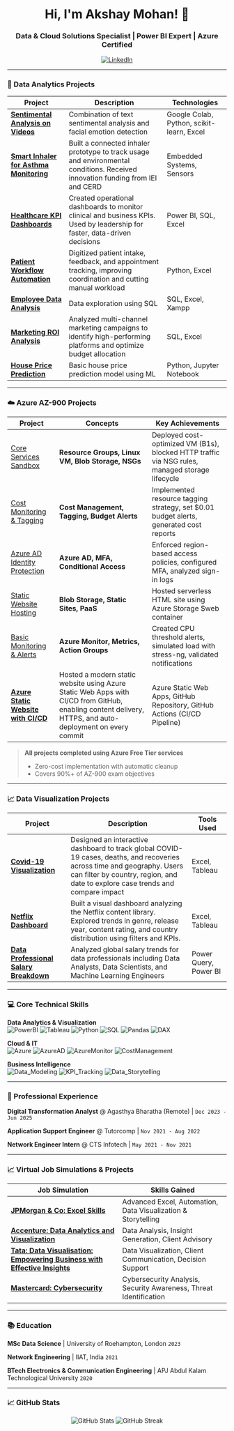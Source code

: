 <h1 align="center">Hi, I'm Akshay Mohan! 👋</h1>
<h3 align="center">Data & Cloud Solutions Specialist | Power BI Expert | Azure Certified</h3>

<p align="center">
  <a href="https://linkedin.com/in/mohanakshay" target="_blank">
    <img src="https://img.shields.io/badge/LinkedIn-0A66C2?style=for-the-badge&logo=linkedin&logoColor=white" alt="LinkedIn"/>
  </a>

</p>


---

### 🚀 Data Analytics Projects

| Project | Description | Technologies |
|---------|-------------|--------------|
| **[Sentimental Analysis on Videos](https://github.com/Akshaymohan7/Sentimental-analysis-on-videos)** | Combination of text sentimental analysis and facial emotion detection | Google Colab, Python, scikit-learn, Excel |
| **[Smart Inhaler for Asthma Monitoring](https://github.com/mohan-akshay/Smart_Inhaler)** | Built a connected inhaler prototype to track usage and environmental conditions. Received innovation funding from IEI and CERD  | Embedded Systems, Sensors |
| **[Healthcare KPI Dashboards](https://github.com/mohan-akshay/Healthcare_KPI)** | Created operational dashboards to monitor clinical and business KPIs. Used by leadership for faster, data-driven decisions  | Power BI, SQL, Excel |
| **[Patient Workflow Automation](https://github.com/mohan-akshay/patiant_workflow)** | Digitized patient intake, feedback, and appointment tracking, improving coordination and cutting manual workload  | Python, Excel |
| **[Employee Data Analysis](https://github.com/Akshaymohan7/Employee-Data-Analysis)** | Data exploration using SQL  | SQL, Excel, Xampp |
| **[Marketing ROI Analysis](https://github.com/mohan-akshay/Marketing_ROI)** | Analyzed multi-channel marketing campaigns to identify high-performing platforms and optimize budget allocation  | SQL, Excel |
| **[House Price Prediction](https://github.com/Akshaymohan7/House-Price-Prediction-Linear-Regression)** | Basic house price prediction model using ML | Python, Jupyter Notebook |


<!--| **[project_name](link)** | about | findings | 
-->

---
### ☁️ Azure AZ-900 Projects

| Project | Concepts | Key Achievements | 
|---------|----------|------------------|
| [Core Services Sandbox](https://github.com/mohan-akshay/01_Azure_project) | **Resource Groups, Linux VM, Blob Storage, NSGs** | Deployed cost-optimized VM (B1s), blocked HTTP traffic via NSG rules, managed storage lifecycle |
| [Cost Monitoring & Tagging](https://github.com/mohan-akshay/02_Cost_monitoring) | **Cost Management, Tagging, Budget Alerts** | Implemented resource tagging strategy, set $0.01 budget alerts, generated cost reports |
| [Azure AD Identity Protection](https://github.com/mohan-akshay/03_AD_ID_protection) | **Azure AD, MFA, Conditional Access** | Enforced region-based access policies, configured MFA, analyzed sign-in logs |
| [Static Website Hosting](https://github.com/mohan-akshay/04_static_web_host) | **Blob Storage, Static Sites, PaaS** | Hosted serverless HTML site using Azure Storage $web container |
| [Basic Monitoring & Alerts](https://github.com/mohan-akshay/05_VM_monitoring) | **Azure Monitor, Metrics, Action Groups** | Created CPU threshold alerts, simulated load with stress-ng, validated notifications |
| **[Azure Static Website with CI/CD](https://github.com/mohan-akshay/06_azure_static_CICD)** | Hosted a modern static website using Azure Static Web Apps with CI/CD from GitHub, enabling content delivery, HTTPS, and auto-deployment on every commit | Azure Static Web Apps, GitHub Repository, GitHub Actions (CI/CD Pipeline) |


> **All projects completed using Azure Free Tier services**  
> - Zero-cost implementation with automatic cleanup  
> - Covers 90%+ of AZ-900 exam objectives  

---

### 📈 Data Visualization Projects

| Project | Description | Tools Used |
|---------|-------------|--------------|
| **[Covid-19 Visualization](https://public.tableau.com/views/Covid-19CW1/Dashboard1?:language=en-US&:sid=&:redirect=auth&:display_count=n&:origin=viz_share_link)** | Designed an interactive dashboard to track global COVID-19 cases, deaths, and recoveries across time and geography. Users can filter by country, region, and date to explore case trends and compare impact | Excel, Tableau | 
| **[Netflix Dashboard](https://public.tableau.com/views/Netflix_Dashboard_17467027784190/Netflix?:language=en-US&:sid=&:redirect=auth&:display_count=n&:origin=viz_share_link)** | Built a visual dashboard analyzing the Netflix content library. Explored trends in genre, release year, content rating, and country distribution using filters and KPIs. | Excel, Tableau | 
| **[Data Professional Salary Breakdown](https://github.com/mohan-akshay/Salary_breakdown)** | Analyzed global salary trends for data professionals including Data Analysts, Data Scientists, and Machine Learning Engineers | Power Query, Power BI |

<!--| **[project_name](link)** | about | findings | 
-->


---

### 💻 Core Technical Skills
**Data Analytics & Visualization**  
![PowerBI](https://img.shields.io/badge/PowerBI-F2C811?style=flat-square&logo=powerbi&logoColor=black)
![Tableau](https://img.shields.io/badge/Tableau-E97627?style=flat-square&logo=tableau&logoColor=white)
![Python](https://img.shields.io/badge/Python-3776AB?style=flat-square&logo=python&logoColor=white)
![SQL](https://img.shields.io/badge/SQL-4479A1?style=flat-square&logo=mysql&logoColor=white)
![Pandas](https://img.shields.io/badge/Pandas-150458?style=flat-square&logo=pandas&logoColor=white)
![DAX](https://img.shields.io/badge/DAX-FFB900?style=flat-square&logo=powerbi&logoColor=black)

**Cloud & IT**  
![Azure](https://img.shields.io/badge/Azure-0078D4?style=flat-square&logo=microsoftazure&logoColor=white)
![AzureAD](https://img.shields.io/badge/Azure_AD-0089D6?style=flat-square&logo=microsoftazure&logoColor=white)
![AzureMonitor](https://img.shields.io/badge/Azure_Monitor-0078D4?style=flat-square&logo=microsoftazure&logoColor=white)
![CostManagement](https://img.shields.io/badge/Cost_Management-01A4EF?style=flat-square)

**Business Intelligence**  
![Data_Modeling](https://img.shields.io/badge/Data_Modeling-01A4EF?style=flat-square&logo=powerbi&logoColor=white)
![KPI_Tracking](https://img.shields.io/badge/KPI_Tracking-FF6B6B?style=flat-square&logo=google-analytics&logoColor=white)
![Data_Storytelling](https://img.shields.io/badge/Data_Storytelling-6F42C1?style=flat-square&logo=storybook&logoColor=white)


---

### 💼 Professional Experience
**Digital Transformation Analyst** @ Agasthya Bharatha (Remote)  | `Dec 2023 - Jun 2025`  

**Application Support Engineer**   @ Tutorcomp                   | `Nov 2021 - Aug 2022`  

**Network Engineer Intern**        @ CTS Infotech                | `May 2021 - Nov 2021`  

 

---

### 📈 Virtual Job Simulations & Projects

| Job Simulation | Skills Gained |
|----------------|---------------|
| **[JPMorgan & Co: Excel Skills](https://forage-uploads-prod.s3.amazonaws.com/completion-certificates/JPMorgan%20Chase%20Corporate/XiuvjcwqWRqH9oy38_JPMorgan%20Chase%20&%20Co._5B3NPjBQKwgKR2jHK_1707250733446_completion_certificate.pdf)** | Advanced Excel,  Automation, Data Visualization & Storytelling |
| **[Accenture: Data Analytics and Visualization](https://forage-uploads-prod.s3.amazonaws.com/completion-certificates/Accenture%20North%20America/hzmoNKtzvAzXsEqx8_Accenture%20North%20America_5B3NPjBQKwgKR2jHK_1707306064729_completion_certificate.pdf)** | Data Analysis, Insight Generation, Client Advisory |
| **[Tata: Data Visualisation: Empowering Business with Effective Insights](https://forage-uploads-prod.s3.amazonaws.com/completion-certificates/Tata/MyXvBcppsW2FkNYCX_Tata%20Group_5B3NPjBQKwgKR2jHK_1708339252587_completion_certificate.pdf)** | Data Visualization, Client Communication, Decision Support |
| **[Mastercard: Cybersecurity](https://forage-uploads-prod.s3.amazonaws.com/completion-certificates/mastercard/vcKAB5yYAgvemepGQ_Mastercard_5B3NPjBQKwgKR2jHK_1715603216146_completion_certificate.pdf)** | Cybersecurity Analysis, Security Awareness, Threat Identification |



---

### 📚 Education
**MSc Data Science**  | University of Roehampton, London `2023`  

**Network Engineering**  | IIAT, India `2021` 

**BTech Electronics & Communication Engineering**  | APJ Abdul Kalam Technological University `2020`  


---

### 📈 GitHub Stats
<p align="center">
  <img src="https://github-readme-stats.vercel.app/api?username=mohan-akshay&show_icons=true&theme=dark" alt="GitHub Stats"/>
  <img src="https://github-readme-streak-stats.herokuapp.com/?user=mohan-akshay&theme=dark" alt="GitHub Streak"/>
</p>
